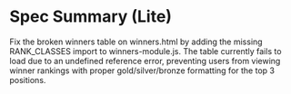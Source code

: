 # Spec Summary (Lite)

Fix the broken winners table on winners.html by adding the missing RANK_CLASSES import to winners-module.js. The table currently fails to load due to an undefined reference error, preventing users from viewing winner rankings with proper gold/silver/bronze formatting for the top 3 positions.
